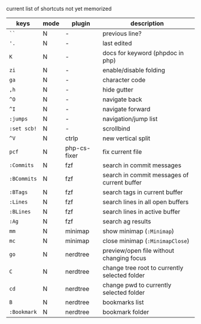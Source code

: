 current list of shortcuts not yet memorized

|keys|mode|plugin|description|
|----|----|------|-----------|
|``` `` ```|N| - | previous line? |
|`'.`|N| -| last edited |
|`K`|N|-| docs for keyword (phpdoc in php)|
|`zi`|N|-| enable/disable folding |
|`ga`|N|-| character code |
|`,h`|N|-| hide gutter |
|`^O`|N|-| navigate back |
|`^I`|N|-| navigate forward |
|`:jumps`|N|-| navigation/jump list |
|`:set scb!`|N|-| scrollbind |
|`^V`|N|ctrlp| new vertical split |
|`pcf`|N|php-cs-fixer| fix current file |
|`:Commits`|N|fzf| search in commit messages |
|`:BCommits`|N|fzf| search in commit messages of current buffer |
|`:BTags`|N|fzf| search tags in current buffer |
|`:Lines`|N|fzf| search lines in all open buffers |
|`:BLines`|N|fzf| search lines in active buffer |
|`:Ag`|N|fzf| search ag results |
|`mm`|N|minimap| show minimap (`:Minimap`) |
|`mc`|N|minimap| close minimap (`:MinimapClose`) |
|`go`|N|nerdtree| preview/open file without changing focus |
|`C`|N|nerdtree| change tree root to currently selected folder |
|`cd`|N|nerdtree| change pwd to currently selected folder |
|`B`|N|nerdtree| bookmarks list |
|`:Bookmark`|N|nerdtree| bookmark folder |
